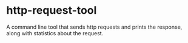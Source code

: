 # http-request-tool
A command line tool that sends http requests and prints the response, along with statistics about the request.
